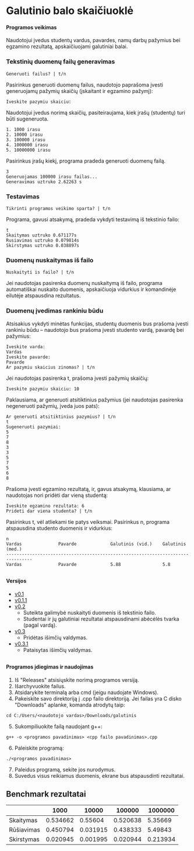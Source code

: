 # Galutinio balo skaičiuoklė
#### Programos veikimas
Naudotojui įvedus studentų vardus, pavardes, namų darbų pažymius bei egzamino rezultatą, apskaičiuojami galutiniai balai.
### Tekstinių duomenų failų generavimas
```
Generuoti failus? | t/n
```

Pasirinkus generuoti duomenų failus, naudotojo paprašoma įvesti generuojamų pažymių skaičių (įskaitant ir egzamino pažymį):
```
Iveskite pazymiu skaiciu:
```

Naudotojui įvedus norimą skaičių, pasiteiraujama, kiek įrašų (studentų) turi būti sugeneruota.  
```
1. 1000 irasu
2. 10000 irasu
3. 100000 irasu
4. 1000000 irasu
5. 10000000 irasu
```

Pasirinkus įrašų kiekį, programa pradeda generuoti duomenų failą.
```
3
Generuojamas 100000 irasu failas...
Generavimas uztruko 2.62263 s
```

### Testavimas
```
Tikrinti programos veikimo sparta? | t/n
```
Programa, gavusi atsakymą, pradeda vykdyti testavimą iš tekstinio failo:
```
t
Skaitymas uztruko 0.671177s
Rusiavimas uztruko 0.079814s
Skirstymas uztruko 0.038897s
```

### Duomenų nuskaitymas iš failo
```
Nuskaityti is failo? | t/n
```
Jei naudotojas pasirenka duomenų nuskaitymą iš failo, programa automatiškai nuskaito duomenis, apskaičiuoja vidurkius ir komandinėje eilutėje atspausdina rezultatus.

### Duomenų įvedimas rankiniu būdu
Atsisakius vykdyti minėtas funkcijas, studentų duomenis bus prašoma įvesti rankiniu būdu – naudotojo bus prašoma įvesti studento vardą, pavardę bei pažymius:
```
Iveskite varda:
Vardas
Iveskite pavarde:
Pavarde
Ar pazymiu skaicius zinomas? | t/n
```
Jei naudotojas pasirenka t, prašoma įvesti pažymių skaičių:
```
Iveskite pazymiu skaiciu: 10
```
Paklausiama, ar generuoti atsitiktinius pažymius (jei naudotojas pasirenka negeneruoti pažymių, įveda juos pats):
```
Ar generuoti atsitiktinius pazymius? | t/n
t
Sugeneruoti pazymiai: 
5
7
8
3
3
5
7
5
6
8
```
Prašoma įvesti egzamino rezultatą, ir, gavus atsakymą, klausiama, ar naudotojas nori pridėti dar vieną studentą:
```
Iveskite egzamino rezultata: 6
Prideti dar viena studenta? | t/n
```
Pasirinkus t, vėl atliekami tie patys veiksmai. Pasirinkus n, programa atspausdina studento duomenis ir vidurkius:
```
n
Vardas              Pavarde             Galutinis (vid.)    Galutinis (med.)    
--------------------------------------------------------------------------------
Vardas              Pavarde             5.88                5.8
```
##
#### Versijos
- [v0.1](https://github.com/audronem/galutinis/tree/v0.1)
- [v0.1.1](https://github.com/audronem/galutinis/tree/v0.1.1)
- [v0.2](https://github.com/audronem/galutinis/tree/v0.2)
  - Suteikta galimybė nuskaityti duomenis iš tekstinio failo.
  - Studentai ir jų galutiniai rezultatai atspausdinami abėcėlės tvarka (pagal vardą).
- [v0.3](https://github.com/audronem/galutinis/tree/v0.3)
  - Pridėtas išimčių valdymas.
- [v0.3.1](https://github.com/audronem/galutinis/tree/v0.3)
  - Pataisytas išimčių valdymas.
##
#### Programos įdiegimas ir naudojimas
1. Iš "Releases" atsisiųskite norimą programos versiją.
2. Išarchyvuokite failus.
3. Atsidarykite terminalą arba cmd (jeigu naudojate Windows).
4. Pakeiskite savo direktoriją į .cpp failo direktoriją. Jei failas yra C disko "Downloads" aplanke, komanda atrodytų taip:
```
cd C:/Users/<naudotojo vardas>/Downloads/galutinis
```
5. Sukompiliuokite failą naudojant g++:
```
g++ -o <programos pavadinimas> <cpp failo pavadinimas>.cpp
```
6. Paleiskite programą:
```
./<programos pavadinimas>
```
7. Paleidus programą, sekite jos nurodymus.
8. Suvedus visus reikiamus duomenis, ekrane bus atspausdinti rezultatai.

## Benchmark rezultatai
|               |     1000      |     10000     |     100000    |    1000000    |
| ------------- | ------------- | ------------- | ------------- | ------------- |
| Skaitymas     |     0.534662  |    0.55604    |    0.520638   |    5.35669    |
| Rūšiavimas    |    0.450794   |    0.031915   |    0.438333   |    5.49843    |
| Skirstymas    |    0.020945   |    0.001995   |    0.020944   |    0.213934   |
